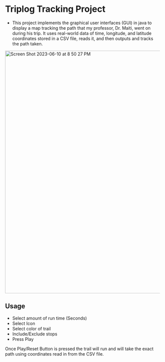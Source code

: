 # Triplog Tracking Project
- This project implements the graphical user interfaces (GUI) in java to display a map tracking the path that my professor, Dr. Maiti, went on during his trip. It uses real-world data of time, longitude, and latitude coordinates stored in a CSV file, reads it, and then outputs and tracks the path taken. 

<img width="786" alt="Screen Shot 2023-06-10 at 8 50 27 PM" src="https://github.com/Noctural123/Triplog-Tracking-Map/assets/100321531/f5f7a565-f3ff-4ad8-96d8-6f51d00849fd">


## Usage
- Select amount of run time (Seconds)
- Select Icon
- Select color of trail
- Include/Exclude stops
- Press Play

Once Play/Reset Button is pressed the trail will run and will take the exact path using coordinates read in from the CSV file.
